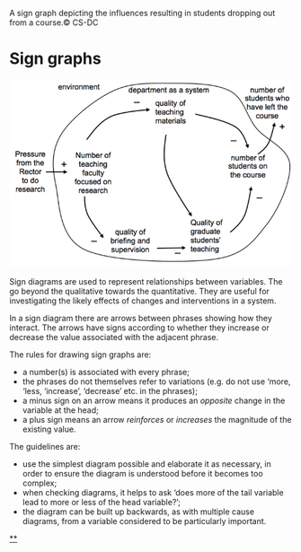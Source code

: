 

A sign graph depicting the influences resulting in students dropping out from a course.© CS-DC

# Sign graphs

![](./images/large_hero_8c899346-925f-41b5-8bc7-a3e6d2b0b8a7.png)

Sign diagrams are used to represent relationships between variables. The go beyond the qualitative towards the quantitative. They are useful for investigating the likely effects of changes and interventions in a system.

In a sign diagram there are arrows between phrases showing how they interact. The arrows have signs according to whether they increase or decrease the value associated with the adjacent phrase.

The rules for drawing sign graphs are:

- a number(s) is associated with every phrase;
- the phrases do not themselves refer to variations (e.g. do not use ‘more, ‘less, ‘increase’, ‘decrease’ etc. in the phrases);
- a minus sign on an arrow means it produces an *opposite* change in the variable at the head;
- a plus sign means an arrow *reinforces* or *increases* the magnitude of the existing value.

The guidelines are:

- use the simplest diagram possible and elaborate it as necessary, in order to ensure the diagram is understood before it becomes too complex;
- when checking diagrams, it helps to ask ‘does more of the tail variable lead to more or less of the head variable?’;
- the diagram can be built up backwards, as with multiple cause diagrams, from a variable considered to be particularly important.

[**](https://www.futurelearn.com/courses/systems-thinking-complexity/3/steps/207345#fl-comments)